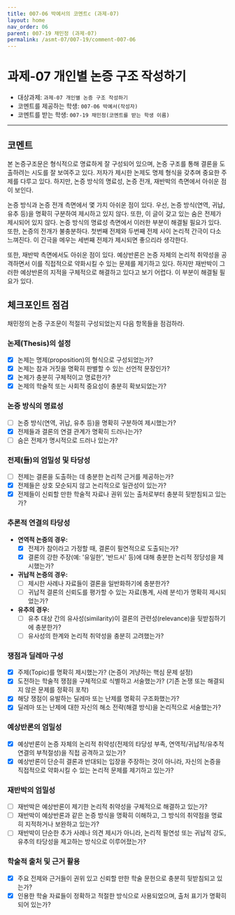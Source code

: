 ```yaml
---
title: 007-06 박예서의 코멘트c (과제-07) 
layout: home
nav_order: 06
parent: 007-19 채민정 (과제-07)
permalink: /asmt-07/007-19/comment-007-06
---
```


# 과제-07 개인별 논증 구조 작성하기

- 대상과제: `과제-07 개인별 논증 구조 작성하기`
- 코멘트를 제공하는 학생: `007-06 박예서(작성자)` 
- 코멘트를 받는 학생: `007-19 채민정(코멘트를 받는 학생 이름)` 

---

## 코멘트

본 논증구조문은 형식적으로 명료하게 잘 구성되어 있으며, 논증 구조를 통해 결론을 도출하려는 시도를 잘 보여주고 있다. 저자가 제시한 논제도 명제 형식을 갖추며 중요한 주제를 다루고 있다. 하지만, 논증 방식의 명료성, 논증 전개, 재반박의 측면에서 아쉬운 점이 보인다.

논증 방식과 논증 전개 측면에서 몇 가지 아쉬운 점이 있다. 우선, 논증 방식(연역, 귀납, 유추 등)을 명확히 구분하여 제시하고 있지 않다. 또한, 이 글이 갖고 있는 숨은 전제가 제시되어 있지 않다. 논증 방식의 명료성 측면에서 이러한 부분이 해결될 필요가 있다. 또한, 논증의 전개가 불충분하다. 첫번째 전제와 두번째 전제 사이 논리적 간극이 다소 느껴진다. 이 간극을 메우는 세번째 전제가 제시되면 좋으리라 생각한다.

또한, 재반박 측면에서도 아쉬운 점이 있다. 예상반론은 논증 자체의 논리적 취약성을 공격하면서 이를 직접적으로 약화시킬 수 있는 문제를 제기하고 있다. 하지만 재반박이 그러한 예상반론의 지적을 구체적으로 해결하고 있다고 보기 어렵다. 이 부분이 해결될 필요가 있다.


## 체크포인트 점검

채민정의 논증 구조문이 적절히 구성되었는지 다음 항목들을 점검하라.

### **논제(Thesis)의 설정**
- [x] 논제는 명제(proposition)의 형식으로 구성되었는가?
- [x] 논제는 참과 거짓을 명확히 판별할 수 있는 선언적 문장인가?
- [x] 논제가 충분히 구체적이고 명료한가?
- [x] 논제의 학술적 또는 사회적 중요성이 충분히 확보되었는가?

### **논증 방식의 명료성**
- [ ] 논증 방식(연역, 귀납, 유추 등)을 명확히 구분하여 제시했는가?
- [x] 전제들과 결론의 연결 관계가 명확히 드러나는가?
- [ ] 숨은 전제가 명시적으로 드러나 있는가?

### **전제(들)의 엄밀성 및 타당성**
- [ ] 전제는 결론을 도출하는 데 충분한 논리적 근거를 제공하는가?
- [x] 전제들은 상호 모순되지 않고 논리적으로 일관성이 있는가?
- [x] 전제들이 신뢰할 만한 학술적 자료나 권위 있는 출처로부터 충분히 뒷받침되고 있는가?

### **추론적 연결의 타당성**
- **연역적 논증의 경우:**
  - [x] 전제가 참이라고 가정할 때, 결론이 필연적으로 도출되는가?
  - [x] 결론의 강한 주장(예: '유일한', '반드시' 등)에 대해 충분한 논리적 정당성을 제시했는가?

- **귀납적 논증의 경우:**
  - [ ] 제시한 사례나 자료들이 결론을 일반화하기에 충분한가?
  - [ ] 귀납적 결론의 신뢰도를 평가할 수 있는 자료(통계, 사례 분석)가 명확히 제시되었는가?

- **유추의 경우:**
  - [ ] 유추 대상 간의 유사성(similarity)이 결론의 관련성(relevance)을 뒷받침하기에 충분한가?
  - [ ] 유사성의 한계와 논리적 취약성을 충분히 고려했는가?

### **쟁점과 딜레마 구성**
- [x] 주제(Topic)를 명확히 제시했는가? (논증이 겨냥하는 핵심 문제 설정)
- [x] 도전하는 학술적 쟁점을 구체적으로 식별하고 서술했는가? (기존 논쟁 또는 해결되지 않은 문제를 정확히 포착)
- [x] 해당 쟁점이 유발하는 딜레마 또는 난제를 명확히 구조화했는가?
- [x] 딜레마 또는 난제에 대한 자신의 해소 전략(해결 방식)을 논리적으로 서술했는가?

### **예상반론의 엄밀성**
- [x] 예상반론이 논증 자체의 논리적 취약성(전제의 타당성 부족, 연역적/귀납적/유추적 연결의 부적절성)을 직접 공격하고 있는가?
- [x] 예상반론이 단순히 결론과 반대되는 입장을 주장하는 것이 아니라, 자신의 논증을 직접적으로 약화시킬 수 있는 논리적 문제를 제기하고 있는가?

### **재반박의 엄밀성**
- [ ] 재반박은 예상반론이 제기한 논리적 취약성을 구체적으로 해결하고 있는가?
- [ ] 재반박이 예상반론과 같은 논증 방식을 명확히 이해하고, 그 방식의 취약점을 명료히 지적하거나 보완하고 있는가?
- [ ] 재반박이 단순한 추가 사례나 의견 제시가 아니라, 논리적 필연성 또는 귀납적 강도, 유추의 타당성을 제고하는 방식으로 이루어졌는가?

### **학술적 출처 및 근거 활용**
- [x] 주요 전제와 근거들이 권위 있고 신뢰할 만한 학술 문헌으로 충분히 뒷받침되고 있는가?
- [x] 인용한 학술 자료들이 정확하고 적절한 방식으로 사용되었으며, 출처 표기가 명확히 되어 있는가?
